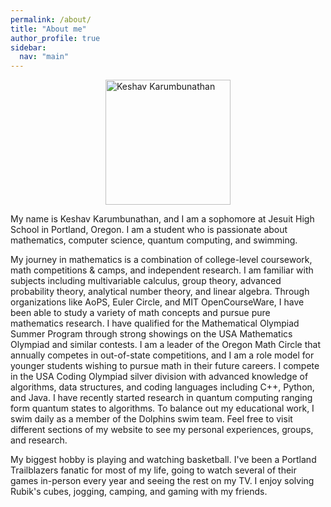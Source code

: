 ```yaml
---
permalink: /about/
title: "About me"
author_profile: true
sidebar:
  nav: "main"
---
```



<style>
  .initial-content,
  .page,
  main.page {
    max-width: 100% !important;
    width: 100% !important;
    padding-left: 2rem;
    padding-right: 2rem;
  }
</style>


[<img src="https://www.oregonmathcircle.org/static/media/keshav-prof-pic.83deb0a285ba5806065f.jpg" alt="Keshav Karumbunathan" width="200" style="display: block; margin: 0 auto" />](https://www.oregonmathcircle.org/static/media/keshav-prof-pic.83deb0a285ba5806065f.jpg)

My name is Keshav Karumbunathan, and I am a sophomore at Jesuit High School in Portland, Oregon. I am a student who is passionate about mathematics, computer science, quantum computing, and swimming.

My journey in mathematics is a combination of college-level coursework, math competitions & camps, and independent research. I am familiar with subjects including multivariable calculus, group theory, advanced probability theory, analytical number theory, and linear algebra. Through organizations like AoPS, Euler Circle, and MIT OpenCourseWare, I have been able to study a variety of math concepts and pursue pure mathematics research. I have qualified for the Mathematical Olympiad Summer Program through strong showings on the USA Mathematics Olympiad and similar contests. I am a leader of the Oregon Math Circle that annually competes in out-of-state competitions, and I am a role model for younger students wishing to pursue math in their future careers. I compete in the USA Coding Olympiad silver division with advanced knowledge of algorithms, data structures, and coding languages including C++, Python, and Java. I have recently started research in quantum computing ranging form quantum states to algorithms. To balance out my educational work, I swim daily as a member of the Dolphins swim team. Feel free to visit different sections of my website to see my personal experiences, groups, and research.

My biggest hobby is playing and watching basketball. I've been a Portland Trailblazers fanatic for most of my life, going to watch several of their games in-person every year and seeing the rest on my TV. I enjoy solving Rubik's cubes, jogging, camping, and gaming with my friends.
